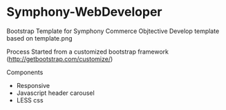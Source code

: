 # Symphony-WebDeveloper
Bootstrap Template for Symphony Commerce
Objtective
Develop template based on template.png

Process
Started from a customized bootstrap framework (http://getbootstrap.com/customize/)

Components
* Responsive
* Javascript header carousel
* LESS css
